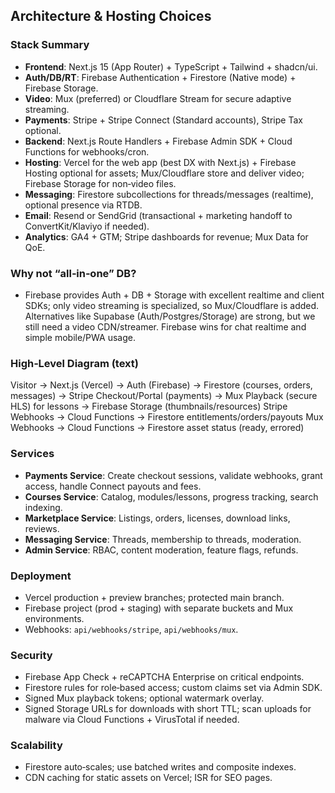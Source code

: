 ## Architecture & Hosting Choices

### Stack Summary
- **Frontend**: Next.js 15 (App Router) + TypeScript + Tailwind + shadcn/ui.
- **Auth/DB/RT**: Firebase Authentication + Firestore (Native mode) + Firebase Storage.
- **Video**: Mux (preferred) or Cloudflare Stream for secure adaptive streaming.
- **Payments**: Stripe + Stripe Connect (Standard accounts), Stripe Tax optional.
- **Backend**: Next.js Route Handlers + Firebase Admin SDK + Cloud Functions for webhooks/cron.
- **Hosting**: Vercel for the web app (best DX with Next.js) + Firebase Hosting optional for assets; Mux/Cloudflare store and deliver video; Firebase Storage for non‑video files.
- **Messaging**: Firestore subcollections for threads/messages (realtime), optional presence via RTDB.
- **Email**: Resend or SendGrid (transactional + marketing handoff to ConvertKit/Klaviyo if needed).
- **Analytics**: GA4 + GTM; Stripe dashboards for revenue; Mux Data for QoE.

### Why not “all‑in‑one” DB?
- Firebase provides Auth + DB + Storage with excellent realtime and client SDKs; only video streaming is specialized, so Mux/Cloudflare is added. Alternatives like Supabase (Auth/Postgres/Storage) are strong, but we still need a video CDN/streamer. Firebase wins for chat realtime and simple mobile/PWA usage.

### High‑Level Diagram (text)
Visitor → Next.js (Vercel) → Auth (Firebase)
                           → Firestore (courses, orders, messages)
                           → Stripe Checkout/Portal (payments)
                           → Mux Playback (secure HLS) for lessons
                           → Firebase Storage (thumbnails/resources)
Stripe Webhooks → Cloud Functions → Firestore entitlements/orders/payouts
Mux Webhooks → Cloud Functions → Firestore asset status (ready, errored)

### Services
- **Payments Service**: Create checkout sessions, validate webhooks, grant access, handle Connect payouts and fees.
- **Courses Service**: Catalog, modules/lessons, progress tracking, search indexing.
- **Marketplace Service**: Listings, orders, licenses, download links, reviews.
- **Messaging Service**: Threads, membership to threads, moderation.
- **Admin Service**: RBAC, content moderation, feature flags, refunds.

### Deployment
- Vercel production + preview branches; protected main branch.
- Firebase project (prod + staging) with separate buckets and Mux environments.
- Webhooks: `api/webhooks/stripe`, `api/webhooks/mux`.

### Security
- Firebase App Check + reCAPTCHA Enterprise on critical endpoints.
- Firestore rules for role‑based access; custom claims set via Admin SDK.
- Signed Mux playback tokens; optional watermark overlay.
- Signed Storage URLs for downloads with short TTL; scan uploads for malware via Cloud Functions + VirusTotal if needed.

### Scalability
- Firestore auto‑scales; use batched writes and composite indexes.
- CDN caching for static assets on Vercel; ISR for SEO pages.


